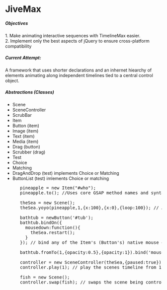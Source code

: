 JiveMax
=======

<p><h5>Objectives</h5>
1. Make animating interactive sequences with TimelineMax easier.<br/>
2. Implement only the best aspects of jQuery to ensure cross-platform compatibility</p>

<p><h5>Current Attempt:</h5>
A framework that uses shorter declarations and an inhernet hiearchy of elements animating along independent timelines tied to a central control object.</p>
<p><h5>Abstractions (Classes)</h5>
<ul>
<li>Scene</li>
<li>SceneController</li>
<li>ScrubBar</li>
<li>Item</li>
<li>Button (item)</li>
<li>Image (item)</li>
<li>Text (item)</li>
<li>Media (item)</li>
<li>Drag (button)</li>
<li>Scrubber (drag)</li>
<li>Test</li>
<li>Choice</li>
<li>Matching</li>
<li>DragAndDrop (test) implements Choice or Matching</li>
<li>ButtonList (test) imlements Choice or matching</li>
<ul>
</p>

<pre>pineapple = new Item("#who");
pineapple.to(); //Uses core GSAP method names and syntax

theSea = new Scene();
theSea.yoyo(pineapple,1,{x:100},{x:0},{loop:100}); // Animate items in a scene

bathtub = newButton('#tub');
bathtub.bindOn({
  mousedown:function(){
    theSea.restart();
  }
}); // bind any of the Item's (Button's) native mouse event to a function.

bathtub.fromTo(1,{opacity:0.5},{opacity:1}).bind('mousover'); // use a mouse event to trigger the buttons timeline;

controller = new SceneController(theSea,{paused:true});
controller.play(1); // play the scenes timeline from 1 second in.

fish = new Scene();
controller.swap(fish); // swaps the scene being controlled to the passed scene.

</pre>
